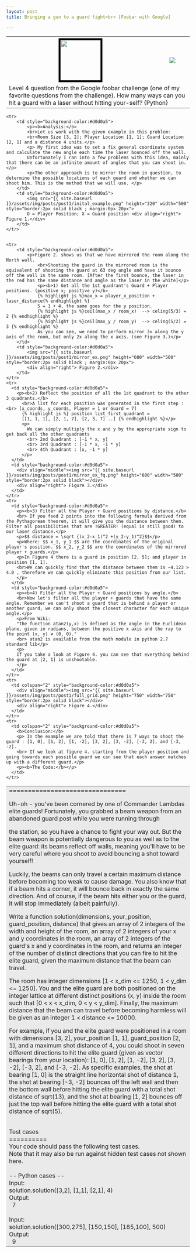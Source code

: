 ```yaml
---
layout: post
title: Bringing a gun to a guard fight<br> [Foobar with Google]

---
```


<table>
  	<tr>
    	<th style="text-align: center; vertical-align: middle;">
    		<img src="{{ site.baseurl }}/assets/img/posts/post1/aline_gun.png" height="110" style="border:5px solid black" align="middle">
    	</th>
    	<th>
    		<a href="https://github.com/peter-ak/Bringing-a-gun-to-a-guard-fight"><img src="https://gh-card.dev/repos/peter-ak/Bringing-a-gun-to-a-guard-fight.svg"></a>
    	</th>
  	</tr>
  	<tr>
    	<td colspan="2">
    		Level 4 question from the Google foobar challenge (one of my favorite questions from the challenge). How many ways can you hit a guard with a laser without hitting your-self? {Python}
		</td>
  	</tr>
</table>


<table>
  	<tr>
    	<td colspan="2" style="background-color:#eaeaea">
			<b>===============================</b>
			<p>
			Uh-oh - you've been cornered by one of Commander Lambdas elite guards! Fortunately, you grabbed a beam weapon from an abandoned guard post while you were running through
			</p>
			the station, so you have a chance to fight your way out. But the beam weapon is potentially dangerous to you as well as to the elite guard: its beams reflect off walls,
			meaning you'll have to be very careful where you shoot to avoid bouncing a shot toward yourself!
			<p>
			Luckily, the beams can only travel a certain maximum distance before becoming too weak to cause damage. You also know that if a beam hits a corner, it will bounce back in exactly the same direction. And of course, if the beam hits either you or the guard, it will stop immediately (albeit painfully).
			</p>
			<p>
			Write a function solution(dimensions, your_position, guard_position, distance) that gives an array of 2 integers of the width and height of the room, an array of 2 integers of your x and y coordinates in the room, an array of 2 integers of the guard's x and y coordinates in the room, and returns an integer of the number of distinct directions that you can fire to hit the elite guard, given the maximum distance that the beam can travel.
			</p>
			<p>
			The room has integer dimensions [1 < x_dim <= 1250, 1 < y_dim <= 1250]. You and the elite guard are both positioned on the integer lattice at different distinct positions (x, y) inside the room such that [0 < x < x_dim, 0 < y < y_dim]. Finally, the maximum distance that the beam can travel before becoming harmless will be given as an integer 1 < distance <= 10000.
			</p>
			<p>
			For example, if you and the elite guard were positioned in a room with dimensions [3, 2], your_position [1, 1], guard_position [2, 1], and a maximum shot distance of 4, you could shoot in seven different directions to hit the elite guard (given as vector bearings from your location): [1, 0], [1, 2], [1, -2], [3, 2], [3, -2], [-3, 2], and [-3, -2]. As specific examples, the shot at bearing [1, 0] is the straight line horizontal shot of distance 1, the shot at bearing [-3, -2] bounces off the left wall and then the bottom wall before hitting the elite guard with a total shot distance of sqrt(13), and the shot at bearing [1, 2] bounces off just the top wall before hitting the elite guard with a total shot distance of sqrt(5).
			</p>
			<br>Test cases
			<br>==========
			<br>Your code should pass the following test cases.
			<br>Note that it may also be run against hidden test cases not shown here.
			<br>
			<br>-- Python cases --
			<br>Input:
			<br>solution.solution([3,2], [1,1], [2,1], 4)
			<br>Output:
			<br>&nbsp;    7
			<br>
			<br>Input:
			<br>solution.solution([300,275], [150,150], [185,100], 500)
			<br>Output:
			<br>&nbsp;    9
		</td>
  	</tr>


  	<tr>
  		<td style="background-color:#d0d0a5">
  			<p><b>Analysis:</b> 
  			<br>Let us work with the given example in this problem: 
  			<br>Room Size [3, 2]; Player Location [1, 1]; Guard Location [2, 1] and a distance 4 units.</p>
  			<p> My first idea was to set a fix general coordinate system and calculate the new angle each time the laser bounced off the wall.
  			Unfortunately I ran into a few problems with this idea, mainly that there can be an infinite amount of angles that you can shoot in.</p>
  			<p>The other approach is to mirror the room in question, to determine the possible locations of each guard and whether we can shoot him. This is the method that we will use. </p>
  		</td>
  		<td style="background-color:#d0d0a5">
  			<img src="{{ site.baseurl }}/assets/img/posts/post1/inital_example.png" height="320" width="500" style="border:2px solid black ; margin:0px 20px">
  			O = Player Position; X = Guard position <div align="right"> Figure 1.</div>
  		</td>
  	</tr>


  	<tr>
  		<td style="background-color:#d0d0a5">
  			<p>Figure 2. shows us that we have mirrored the room along the North wall. 
  				<br>Shooting the guard in the mirrored room is the equivalent of shooting the guard at 63 deg angle and have it bounce off the wall in the same room. [After the first bounce, the laser in the red has the same distance and angle as the laser in the white]</p>
  				<p><b>1) Get all the 1st quadrant's Guard + Player positions. (positive x; positive y)</b>
  				{% highlight js %}max_x = player_x_position + laser_distance{% endhighlight %}
  				5 = 1 + 4, the same goes for the y position.
  				{% highlight js %}ceil(max_x / room_x)  --> celing(5/3) = 2 {% endhighlight %}
  				{% highlight js %}ceil(max_y / room_y)  --> celing(5/2) = 3 {% endhighlight %}
  				As you can see, we need to perform mirror 3x along the y axis of the room, but only 2x along the x axis. (see Figure 3.)</p> 
  		</td>
  		<td style="background-color:#d0d0a5">
  			<img src="{{ site.baseurl }}/assets/img/posts/post1/mirror_ex.png" height="600" width="500" style="border:2px solid black ; margin:0px 20px">
  			<div align="right"> Figure 2.</div>
  		</td>
  	</tr>
    <tr>
      <td style="background-color:#d0d0a5">
        <p><b>2) Reflect the position of all the 1st quadrant to the other 3 quadrants.</b>
          <br>A list for each position was generated in the first step : <br> [x_coords, y_coords, Player = 1 or Guard = 7]
          {% highlight js %} position_list_first_quadrant = 
          [[1, 1, 1], [2, 1, 7], [2, 3, 7] ..] {% endhighlight %}</p>
          <p>
            We can simply multiply the x and y by the appropriate sign to get back all the other quadrants
            <br> 2nd Quadrant : [-1 * x, y]
            <br> 3rd Quadrant : [-1 * x, -1 * y]
            <br> 4th Quadrant : [x, -1 * y]
          </p>
      </td>
      <td style="background-color:#d0d0a5">
        <div align="middle"><img src="{{ site.baseurl }}/assets/img/posts/post1/mirror_ex_fq.png" height="600" width="500" style="border:2px solid black"></div>
        <div align="right"> Figure 3.</div>
      </td>
    </tr>
    <tr>
      <td style="background-color:#d0d0a5">
        <p><b>3) Filter all the Player + Guard positions by distance.</b>
		<br> If you feed 2 points into the following formula derived from the Pythagorean theorem, it will give you the distance between them. Filter all possibilities that are !GREATER! (equal is still good) to our laser distance.</p>
		<p>$$ distance = \sqrt {(x_2-x_1)^2 +(y_2-y_1)^2}$$</p>
		<p>Where: $$ x_1, y_1 $$ are the coordinates of the original player's position. $$ x_2, y_2 $$ are the coordinates of the mirrored player + guards.</p>
		<p>In Figure 4 there is a guard in position [2, 5]; and player in position [1, 1]. 
		<br>We can quickly find that the distance between them is ~4.123 > 4.0 , therefore we can quickly eliminate this position from our list.
        </p>
      </td>
      <td style="background-color:#d0d0a5">
        <p><b>4) Filter all the Player + Guard positions by angle.</b>
		<br>Now let's filter all the player + guards that have the same angle. Remember we can't shoot a guard that is behind a player or another guard, we can only shoot the closest character for each unique angle.</p>
		<p>From Wiki:
		"The function atan2(y,x) is defined as the angle in the Euclidean plane, given in radians, between the positive x axis and the ray to the point (x, y) ≠ (0, 0)."
		<br> atan2 is available from the math module in python 2.7 standard lib</p>
        <p>
		If you take a look at Figure 4. you can see that everything behind the guard at [2, 1] is unshootable.
		</p>
      </td>
    </tr>
    <tr>
      <td colspan="2" style="background-color:#d0d0a5">	
        <div align="middle"><img src="{{ site.baseurl }}/assets/img/posts/post1/full_grid.png" height="750" width="750" style="border:2px solid black"></div>
        <div align="right"> Figure 4.</div>
      </td>
    </tr>
	<tr>
	  <td colspan="2" style="background-color:#d0d0a5">	
        <b>Conclusion:</b>
		<p> In the example we are told that there is 7 ways to shoot the guard : [1, 0], [1, 2], [1, -2], [3, 2], [3, -2], [-3, 2], and [-3, -2].
		<br> If we look at figure 4. starting from the player position and going towards each possible guard we can see that each answer matches up with a different guard.</p>
		<p><b>The Code:</b></p> 
      </td>
	</tr>
</table>

<script src="https://gist.github.com/Peter-AK/7b1980669848ea566d54984cc66dd017.js"></script>